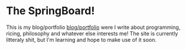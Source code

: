 # The SpringBoard!
This is my blog/portfolio [blog/portfolio](christhedevel.xyz) were I write about programming, ricing, philosophy and whatever else interests me! The site is currently litteraly shit, but I'm learning and hope to make use of it soon.
